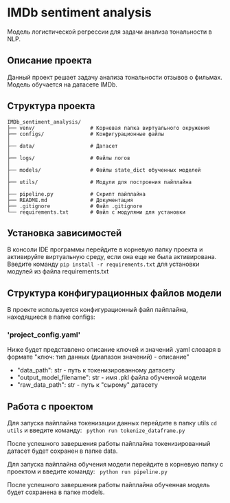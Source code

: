 # IMDb sentiment analysis

Модель логистической регрессии для задачи анализа тональности в NLP.

## Описание проекта

Данный проект решает задачу анализа тональности отзывов о фильмах.
Модель обучается на датасете IMDb.

## Структура проекта

```
IMDb_sentiment_analysis/
├── venv/                  # Корневая папка виртуального окружения
├── configs/               # Конфигурационные файлы
│   
├── data/                  # Датасет
│   
├── logs/                  # Файлы логов
│   
├── models/                # Файлы state_dict обученных моделей
│    
├── utils/                 # Модули для построения пайплайна
│   
├── pipeline.py            # Скрипт пайплайна
├── README.md              # Документация
├── .gitignore             # Файл .gitignore
└── requirements.txt       # Файл с модулями для установки
```

## Установка зависимостей
В консоли IDE программы перейдите в корневую папку проекта и активируйте виртуальную среду, если она еще не была активирована.
Введите команду
      ```
      pip install -r requirements.txt
      ``` 
для установки модулей из файла requirements.txt

## Структура конфигурационных файлов модели
В проекте используется конфигурационный файл пайплайна, находящиеся в папке configs:

### 'project_config.yaml'
Ниже будет представлено описание ключей и значений .yaml словаря в формате "ключ: тип данных (диапазон значений) - описание"
 - "data_path": str - путь к токенизированному датасету
 - "output_model_filename": str - имя .pkl файла обученной модели
 - "raw_data_path": str - путь к "сырому" датасету


## Работа с проектом
Для запуска пайплайна токенизации данных перейдите в папку utils `cd utils` и введите команду:
      ``` 
      python run tokenize_dataframe.py
      ``` 

После успешного завершения работы пайплайна токенизированный датасет будет сохранен в папке data.

Для запуска пайплайна обучения модели перейдите в корневую папку с проектом и введите команду: 
      ``` 
      python run pipeline.py
      ``` 

После успешного завершения работы пайплайна обученная модель будет сохранена в папке models.